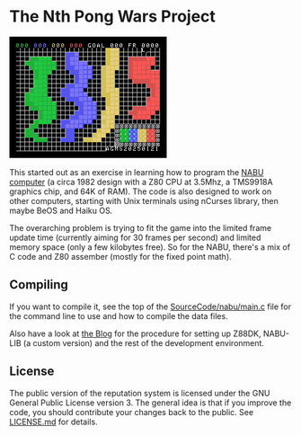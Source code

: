 # The Nth Pong Wars Project

![Scores Working 20250121](Blog/ScoresWorking20250121.GIF)

This started out as an exercise in learning how to program the
[NABU computer](https://en.wikipedia.org/wiki/NABU_Network)
(a circa 1982 design with a Z80 CPU at 3.5Mhz, a TMS9918A graphics chip, and
64K of RAM).  The code is also designed to work on other computers, starting
with Unix terminals using nCurses library, then maybe BeOS and Haiku OS.

The overarching problem is trying to fit the game into the limited frame update
time (currently aiming for 30 frames per second) and limited memory space (only
a few kilobytes free).  So for the NABU, there's a mix of C code and Z80
assember (mostly for the fixed point math).

## Compiling

If you want to compile it, see the top of the
[SourceCode/nabu/main.c](SourceCode/nabu/main.c) file for the command line to
use and how to compile the data files.

Also have a look at [the Blog](NthPongWarsBlog.html) for the procedure for
setting up Z88DK, NABU-LIB (a custom version) and the rest of the development
environment.

## License

The public version of the reputation system is licensed under the GNU General
Public License version 3.  The general idea is that if you improve the code, you
should contribute your changes back to the public.  See [LICENSE.md](LICENSE.md)
for details.

